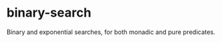 binary-search
=============

Binary and exponential searches, for both monadic and pure predicates.
